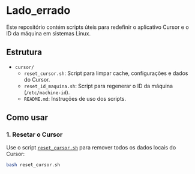 # Lado_errado

Este repositório contém scripts úteis para redefinir o aplicativo Cursor e o ID da máquina em sistemas Linux.

## Estrutura

- `cursor/`
  - `reset_cursor.sh`: Script para limpar cache, configurações e dados do Cursor.
  - `reset_id_maquina.sh`: Script para regenerar o ID da máquina (`/etc/machine-id`).
  - `README.md`: Instruções de uso dos scripts.

## Como usar

### 1. Resetar o Cursor

Use o script [`reset_cursor.sh`](cursor/reset_cursor.sh) para remover todos os dados locais do Cursor:

```sh
bash reset_cursor.sh
```
